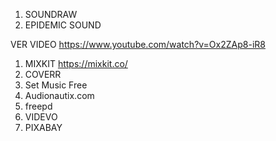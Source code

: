 1. SOUNDRAW
2. EPIDEMIC SOUND



VER VIDEO https://www.youtube.com/watch?v=Ox2ZAp8-iR8
1. MIXKIT  https://mixkit.co/ 
2. COVERR
3. Set Music Free
4. Audionautix.com
5. freepd
6. VIDEVO
7. PIXABAY